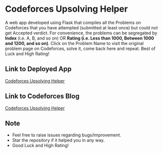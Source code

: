 # Codeforces Upsolving Helper
A web app developed using Flask that compiles all the Problems on Codeforces that you have attempted (submitted at least once) but could not get Accepted verdict. For convenience, the problems can be segregated by <b>Index</b> (i.e. A, B, and so on) OR <b>Rating (i.e. Less than 1000, Between 1000 and 1200, and so on)</b>. Click on the Problem Name to visit the original problem page on Codeforces, solve it, come back here and repeat. Best of Luck and High Rating!

## Link to Deployed App
<a href="https://codeforces-upsolving-helper.herokuapp.com/">Codeforces Upsolving Helper</a>

## Link to Codeforces Blog
<a href="https://codeforces.com/blog/entry/79917">Codeforces Upsolving Helper</a>

## Note
* Feel free to raise issues regarding bugs/improvement.
* Star the repository if it helped you in any way.
* Good Luck and High Rating!
